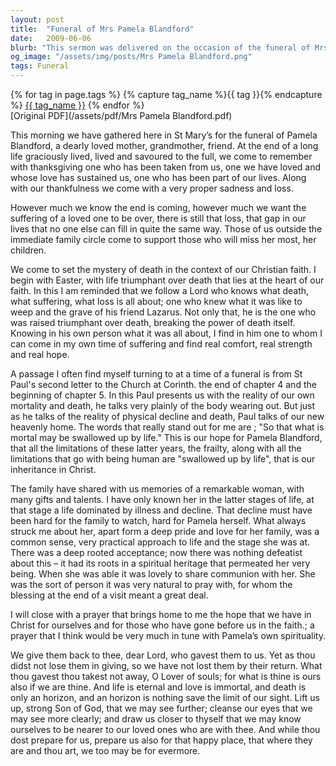 ```yaml
---
layout: post
title:  "Funeral of Mrs Pamela Blandford"
date:   2009-06-06
blurb: "This sermon was delivered on the occasion of the funeral of Mrs Pamela Blandford. It reflects on the sadness of loss, the mystery of death, and the Christian faith's promise of life triumphant over death. The sermon also shares memories of Mrs Blandford as a remarkable woman with many gifts and talents."
og_image: "/assets/img/posts/Mrs Pamela Blandford.png"
tags: Funeral
---    
```

<div class="tag-pills">
  {% for tag in page.tags %}
    {% capture tag_name %}{{ tag }}{% endcapture %}
    <a href="{{ site.baseurl }}/tag/{{ tag_name | slugify }}" class="tag-pill">{{ tag_name }}</a>
  {% endfor %}
</div>
[Original PDF](/assets/pdf/Mrs Pamela Blandford.pdf)

This morning we have gathered here in St Mary’s for the funeral of Pamela Blandford, a dearly loved mother, grandmother, friend. At the end of a long life graciously lived, lived and savoured to the full, we come to remember with thanksgiving one who has been taken from us, one we have loved and whose love has sustained us, one who has been part of our lives. Along with our thankfulness we come with a very proper sadness and loss.

However much we know the end is coming, however much we want the suffering of a loved one to be over, there is still that loss, that gap in our lives that no one else can fill in quite the same way. Those of us outside the immediate family circle come to support those who will miss her most, her children.

We come to set the mystery of death in the context of our Christian faith. I begin with Easter, with life triumphant over death that lies at the heart of our faith. In this I am reminded that we follow a Lord who knows what death, what suffering, what loss is all about; one who knew what it was like to weep and the grave of his friend Lazarus. Not only that, he is the one who was raised triumphant over death, breaking the power of death itself. Knowing in his own person what it was all about, I find in him one to whom I can come in my own time of suffering and find real comfort, real strength and real hope.

A passage I often find myself turning to at a time of a funeral is from St Paul's second letter to the Church at Corinth. the end of chapter 4 and the beginning of chapter 5. In this Paul presents us with the reality of our own mortality and death, he talks very plainly of the body wearing out. But just as he talks of the reality of physical decline and death, Paul talks of our new heavenly home. The words that really stand out for me are ; "So that what is mortal may be swallowed up by life." This is our hope for Pamela Blandford, that all the limitations of these latter years, the frailty, along with all the limitations that go with being human are "swallowed up by life", that is our inheritance in Christ.

The family have shared with us memories of a remarkable woman, with many gifts and talents. I have only known her in the latter stages of life, at that stage a life dominated by illness and decline. That decline must have been hard for the family to watch, hard for Pamela herself. What always struck me about her, apart form a deep pride and love for her family, was a common sense, very practical approach to life and the stage she was at. There was a deep rooted acceptance; now there was nothing defeatist about this – it had its roots in a spiritual heritage that permeated her very being. When she was able it was lovely to share communion with her. She was the sort of person it was very natural to pray with, for whom the blessing at the end of a visit meant a great deal.

I will close with a prayer that brings home to me the hope that we have in Christ for ourselves and for those who have gone before us in the faith.; a prayer that I think would be very much in tune with Pamela’s own spirituality.

We give them back to thee, dear Lord, who gavest them to us. Yet as thou didst not lose them in giving, so we have not lost them by their return. What thou gavest thou takest not away, O Lover of souls; for what is thine is ours also if we are thine. And life is eternal and love is immortal, and death is only an horizon, and an horizon is nothing save the limit of our sight. Lift us up, strong Son of God, that we may see further; cleanse our eyes that we may see more clearly; and draw us closer to thyself that we may know ourselves to be nearer to our loved ones who are with thee. And while thou dost prepare for us, prepare us also for that happy place, that where they are and thou art, we too may be for evermore.
